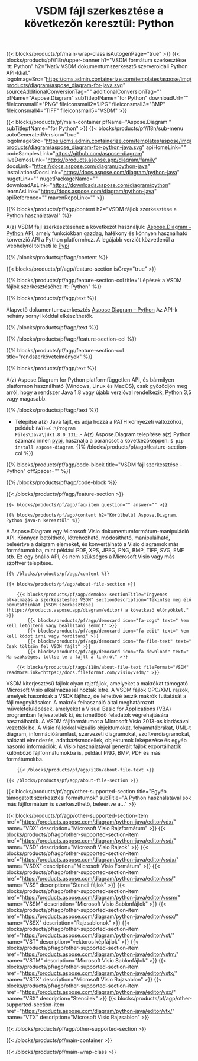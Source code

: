 ﻿---
title: "VSDM fájl szerkesztése a következőn keresztül: Python "
weight: 3390
url: /hu/python-java/editor/vsdm/ 
description: Python mintakód VSDM dokumentum szerkesztéséhez bármely Python alapú alkalmazásban.
---
{{< blocks/products/pf/main-wrap-class isAutogenPage="true" >}}
{{< blocks/products/pf/i18n/upper-banner h1="VSDM formátum szerkesztése itt: Python" h2="Natív VSDM dokumentumszerkesztő szerveroldali Python API-kkal." logoImageSrc="https://cms.admin.containerize.com/templates/aspose/img/products/diagram/aspose_diagram-for-java.svg" sourceAdditionalConversionTag="" additionalConversionTag="" pfName="Aspose.Diagram" subTitlepfName="for Python" downloadUrl="" fileiconsmall1="PNG" fileiconsmall2="JPG" fileiconsmall3="BMP" fileiconsmall4="TIFF" fileiconsmall5="VSDM" >}}

{{< blocks/products/pf/main-container pfName="Aspose.Diagram " subTitlepfName="for Python" >}}
{{< blocks/products/pf/i18n/sub-menu autoGeneratedVersion="true" logoImageSrc="https://cms.admin.containerize.com/templates/aspose/img/products/diagram/aspose_diagram-for-python-java.svg" apiHomeLink="" codeSamplesLink="https://github.com/aspose-diagram" liveDemosLink="https://products.aspose.app/diagram/family" docsLink="https://docs.aspose.com/diagram/python-java" installationsDocsLink="https://docs.aspose.com/diagram/python-java" nugetLink="" nugetPackageName="" downloadAsLink="https://downloads.aspose.com/diagram/python" learnAsLink="https://docs.aspose.com/diagram/python-java" apiReference="" mavenRepoLink="" >}}


{{% blocks/products/pf/agp/content h2="VSDM fájlok szerkesztése a Python használatával" %}}

 A(z) VSDM fájl szerkesztéséhez a következőt használjuk:
 [Aspose.Diagram – Python](https://products.aspose.com/diagram/python-java/) 
 API, amely funkciókban gazdag, hatékony és könnyen használható konverzió API a Python platformhoz. A legújabb verziót közvetlenül a webhelyről töltheti le
 [Pypi](https://pypi.org/project/aspose-diagram/) 

{{% /blocks/products/pf/agp/content %}}

{{< blocks/products/pf/agp/feature-section isGrey="true" >}}

{{% blocks/products/pf/agp/feature-section-col title="Lépések a VSDM fájlok szerkesztéséhez itt: Python" %}}

{{% blocks/products/pf/agp/text %}}

 Alapvető dokumentumszerkesztés
 [Aspose.Diagram – Python](https://products.aspose.com/diagram/python-java) 
 Az API-k néhány sornyi kóddal elkészíthetők.

{{% /blocks/products/pf/agp/text %}}



{{% /blocks/products/pf/agp/feature-section-col %}}

{{% blocks/products/pf/agp/feature-section-col title="rendszerkövetelmények" %}}

{{% blocks/products/pf/agp/text %}}

 A(z) Aspose.Diagram for Python platformfüggetlen API, és bármilyen platformon használható (Windows, Linux és MacOS), csak győződjön meg arról, hogy a rendszer Java 1.8 vagy újabb verzióval rendelkezik, [Python](https://www.python.org/downloads/) 3,5 vagy magasabb. 
 
{{% /blocks/products/pf/agp/text %}}

- Telepítse a(z) Java fájlt, és adja hozzá a PATH környezeti változóhoz, például: <code>PATH=C:\Program Files\Java\jdk1.8.0_131;</code>.- A(z) Aspose.Diagram telepítése a(z) Python számára innen <a href="https://pypi.org/project/aspose-diagram/">pypi</a>, használja a parancsot a következőképpen: <code>$ pip install aspose-diagram</code>.
{{% /blocks/products/pf/agp/feature-section-col %}}

{{% blocks/products/pf/agp/code-block title="VSDM fájl szerkesztése - Python" offSpacer="" %}}


{{% /blocks/products/pf/agp/code-block %}}

{{< /blocks/products/pf/agp/feature-section >}}

    {{< blocks/products/pf/agp/faq-item question="" answer="" >}}
 

<!-- aboutfile Starts -->

    {{% blocks/products/pf/agp/content h2="Körülbelül Aspose.Diagram, Python java-n keresztül" %}}

 A Aspose.Diagram egy Microsoft Visio dokumentumformátum-manipuláció API. Könnyen betölthető, létrehozható, módosítható, manipulálható, beleértve a daigram elemeket, és konvertálható a Visio diagramok más formátumokba, mint például PDF, XPS, JPEG, PNG, BMP, TIFF, SVG, EMF stb. Ez egy önálló API, és nem szükséges a Microsoft Visio vagy más szoftver telepítése.  



    {{% /blocks/products/pf/agp/content %}}

    {{< blocks/products/pf/agp/about-file-section >}}

        {{< blocks/products/pf/agp/demobox sectionTitle="Ingyenes alkalmazás a szerkesztéshez VSDM" sectionDescription="Tekintse meg élő bemutatóinkat [VSDM szerkesztése](https://products.aspose.app/diagram/editor) a következő előnyökkel." >}}
            {{< blocks/products/pf/agp/democard icon="fa-cogs" text=" Nem kell letölteni vagy beállítani semmit" >}}
            {{< blocks/products/pf/agp/democard icon="fa-edit" text=" Nem kell kódot írni vagy fordítani" >}}
            {{< blocks/products/pf/agp/democard icon="fa-file-text" text=" Csak töltsön fel VSDM fájlt" >}}
            {{< blocks/products/pf/agp/democard icon="fa-download" text=" Ha szükséges, töltse le a fájlt a linkről" >}}

        {{< blocks/products/pf/agp/i18n/about-file-text fileFormat="VSDM" readMoreLink="https://docs.fileformat.com/visio/vsdm/" >}}
VSDM kiterjesztésű fájlok olyan rajzfájlok, amelyeket a makrókat támogató Microsoft Visio alkalmazással hoztak létre. A VSDM fájlok OPC/XML rajzok, amelyek hasonlóak a VSDX fájlhoz, de lehetővé teszik makrók futtatását a fájl megnyitásakor. A makrók felhasználó által meghatározott műveletek/lépések, amelyeket a Visual Basic for Applications (VBA) programban fejlesztettek ki, és ismétlődő feladatok végrehajtására használhatók. A VSDM fájlformátumot a Microsoft Visio 2013-as kiadásával vezették be. A Visio fájlokkal vizuális objektumokat, folyamatábrákat, UML-t diagram, információáramlást, szervezeti diagramokat, szoftverdiagramokat, hálózati elrendezés, adatbázismodellek, objektumok leképezése és egyéb hasonló információk. A Visio használatával generált fájlok exportálhatók különböző fájlformátumokba is, például PNG, BMP, PDF és más formátumokba. 

        {{< /blocks/products/pf/agp/i18n/about-file-text >}}

    {{< /blocks/products/pf/agp/about-file-section >}}

<!-- aboutfile Ends -->

{{< blocks/products/pf/agp/other-supported-section title="Egyéb támogatott szerkesztési formátumok" subTitle="A Python használatával sok más fájlformátum is szerkeszthető, beleértve a..." >}}

{{< blocks/products/pf/agp/other-supported-section-item href="https://products.aspose.com/diagram/python-java/editor/vdx/" name="VDX" description="Microsoft Visio Rajzformátum" >}}
{{< blocks/products/pf/agp/other-supported-section-item href="https://products.aspose.com/diagram/python-java/editor/vsd/" name="VSD" description="Microsoft Visio Rajzok" >}}
{{< blocks/products/pf/agp/other-supported-section-item href="https://products.aspose.com/diagram/python-java/editor/vsdx/" name="VSDX" description="Microsoft Visio Formátum" >}}
{{< blocks/products/pf/agp/other-supported-section-item href="https://products.aspose.com/diagram/python-java/editor/vss/" name="VSS" description="Stencil fájlok" >}}
{{< blocks/products/pf/agp/other-supported-section-item href="https://products.aspose.com/diagram/python-java/editor/vssm/" name="VSSM" description="Microsoft Visio Sablonfájlok" >}}
{{< blocks/products/pf/agp/other-supported-section-item href="https://products.aspose.com/diagram/python-java/editor/vssx/" name="VSSX" description="Rajzsablonok" >}}
{{< blocks/products/pf/agp/other-supported-section-item href="https://products.aspose.com/diagram/python-java/editor/vst/" name="VST" description="vektoros képfájlok" >}}
{{< blocks/products/pf/agp/other-supported-section-item href="https://products.aspose.com/diagram/python-java/editor/vstm/" name="VSTM" description="Microsoft Visio Sablonfájlok" >}}
{{< blocks/products/pf/agp/other-supported-section-item href="https://products.aspose.com/diagram/python-java/editor/vstx/" name="VSTX" description="Microsoft Visio Rajzsablon" >}}
{{< blocks/products/pf/agp/other-supported-section-item href="https://products.aspose.com/diagram/python-java/editor/vsx/" name="VSX" description="Stencilek" >}}
{{< blocks/products/pf/agp/other-supported-section-item href="https://products.aspose.com/diagram/python-java/editor/vtx/" name="VTX" description="Microsoft Visio Rajzsablon" >}}

{{< /blocks/products/pf/agp/other-supported-section >}}

{{< /blocks/products/pf/main-container >}}
    
{{< /blocks/products/pf/main-wrap-class >}}